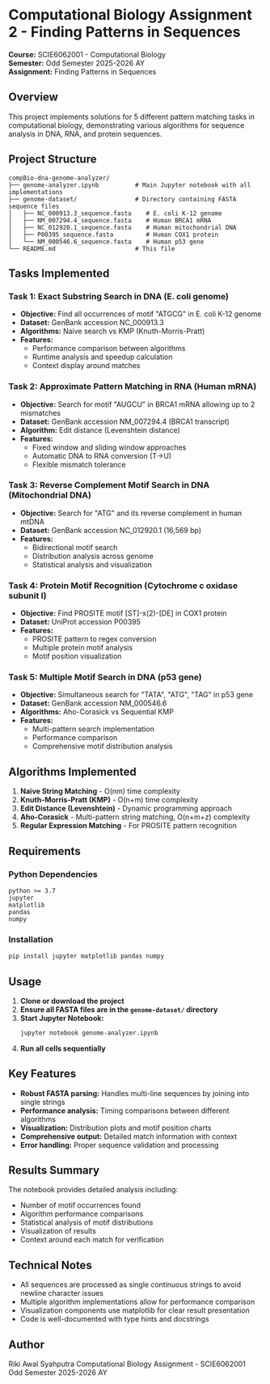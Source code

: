 # Computational Biology Assignment 2 - Finding Patterns in Sequences

**Course:** SCIE6062001 - Computational Biology  
**Semester:** Odd Semester 2025-2026 AY  
**Assignment:** Finding Patterns in Sequences

## Overview

This project implements solutions for 5 different pattern matching tasks in computational biology, demonstrating various algorithms for sequence analysis in DNA, RNA, and protein sequences.

## Project Structure

```
compBio-dna-genome-analyzer/
├── genome-analyzer.ipynb          # Main Jupyter notebook with all implementations
├── genome-dataset/                # Directory containing FASTA sequence files
│   ├── NC_000913.3_sequence.fasta    # E. coli K-12 genome
│   ├── NM_007294.4_sequence.fasta    # Human BRCA1 mRNA
│   ├── NC_012920.1_sequence.fasta    # Human mitochondrial DNA
│   ├── P00395_sequence.fasta         # Human COX1 protein
│   └── NM_000546.6_sequence.fasta    # Human p53 gene
└── README.md                      # This file
```

## Tasks Implemented

### Task 1: Exact Substring Search in DNA (E. coli genome)

- **Objective:** Find all occurrences of motif "ATGCG" in E. coli K-12 genome
- **Dataset:** GenBank accession NC_000913.3
- **Algorithms:** Naive search vs KMP (Knuth-Morris-Pratt)
- **Features:**
  - Performance comparison between algorithms
  - Runtime analysis and speedup calculation
  - Context display around matches

### Task 2: Approximate Pattern Matching in RNA (Human mRNA)

- **Objective:** Search for motif "AUGCU" in BRCA1 mRNA allowing up to 2 mismatches
- **Dataset:** GenBank accession NM_007294.4 (BRCA1 transcript)
- **Algorithm:** Edit distance (Levenshtein distance)
- **Features:**
  - Fixed window and sliding window approaches
  - Automatic DNA to RNA conversion (T→U)
  - Flexible mismatch tolerance

### Task 3: Reverse Complement Motif Search in DNA (Mitochondrial DNA)

- **Objective:** Search for "ATG" and its reverse complement in human mtDNA
- **Dataset:** GenBank accession NC_012920.1 (16,569 bp)
- **Features:**
  - Bidirectional motif search
  - Distribution analysis across genome
  - Statistical analysis and visualization

### Task 4: Protein Motif Recognition (Cytochrome c oxidase subunit I)

- **Objective:** Find PROSITE motif [ST]-x(2)-[DE] in COX1 protein
- **Dataset:** UniProt accession P00395
- **Features:**
  - PROSITE pattern to regex conversion
  - Multiple protein motif analysis
  - Motif position visualization

### Task 5: Multiple Motif Search in DNA (p53 gene)

- **Objective:** Simultaneous search for "TATA", "ATG", "TAG" in p53 gene
- **Dataset:** GenBank accession NM_000546.6
- **Algorithms:** Aho-Corasick vs Sequential KMP
- **Features:**
  - Multi-pattern search implementation
  - Performance comparison
  - Comprehensive motif distribution analysis

## Algorithms Implemented

1. **Naive String Matching** - O(nm) time complexity
2. **Knuth-Morris-Pratt (KMP)** - O(n+m) time complexity
3. **Edit Distance (Levenshtein)** - Dynamic programming approach
4. **Aho-Corasick** - Multi-pattern string matching, O(n+m+z) complexity
5. **Regular Expression Matching** - For PROSITE pattern recognition

## Requirements

### Python Dependencies

```
python >= 3.7
jupyter
matplotlib
pandas
numpy
```

### Installation

```bash
pip install jupyter matplotlib pandas numpy
```

## Usage

1. **Clone or download the project**
2. **Ensure all FASTA files are in the `genome-dataset/` directory**
3. **Start Jupyter Notebook:**
   ```bash
   jupyter notebook genome-analyzer.ipynb
   ```
4. **Run all cells sequentially**

## Key Features

- **Robust FASTA parsing:** Handles multi-line sequences by joining into single strings
- **Performance analysis:** Timing comparisons between different algorithms
- **Visualization:** Distribution plots and motif position charts
- **Comprehensive output:** Detailed match information with context
- **Error handling:** Proper sequence validation and processing

## Results Summary

The notebook provides detailed analysis including:

- Number of motif occurrences found
- Algorithm performance comparisons
- Statistical analysis of motif distributions
- Visualization of results
- Context around each match for verification

## Technical Notes

- All sequences are processed as single continuous strings to avoid newline character issues
- Multiple algorithm implementations allow for performance comparison
- Visualization components use matplotlib for clear result presentation
- Code is well-documented with type hints and docstrings

## Author

Riki Awal Syahputra
Computational Biology Assignment - SCIE6062001  
Odd Semester 2025-2026 AY

